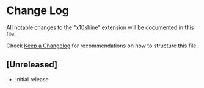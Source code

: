 # Change Log

All notable changes to the "x10shine" extension will be documented in this file.

Check [Keep a Changelog](http://keepachangelog.com/) for recommendations on how to structure this file.

## [Unreleased]

- Initial release